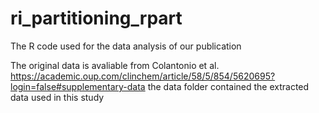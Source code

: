 # ri_partitioning_rpart
The R code used for the data analysis of our publication

The original data is avaliable from Colantonio et al. https://academic.oup.com/clinchem/article/58/5/854/5620695?login=false#supplementary-data
the data folder contained the extracted data used in this study
